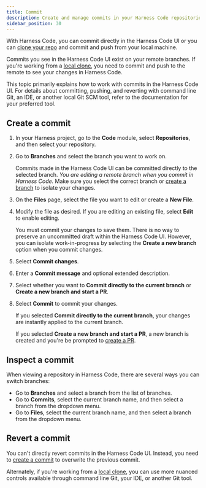 ```yaml
---
title: Commit
description: Create and manage commits in your Harness Code repositories.
sidebar_position: 30
---
```


With Harness Code, you can commit directly in the Harness Code UI or you can [clone your repo](./clone-repos.md) and commit and push from your local machine.

Commits you see in the Harness Code UI exist on your remote branches. If you're working from a [local clone](./clone-repos.md), you need to commit and push to the remote to see your changes in Harness Code.

This topic primarily explains how to work with commits in the Harness Code UI. For details about committing, pushing, and reverting with command line Git, an IDE, or another local Git SCM tool, refer to the documentation for your preferred tool.

## Create a commit

1. In your Harness project, go to the **Code** module, select **Repositories**, and then select your repository.
2. Go to **Branches** and select the branch you want to work on.

   Commits made in the Harness Code UI can be committed directly to the selected branch. *You are editing a remote branch when you commit in Harness Code.* Make sure you select the correct branch or [create a branch](./branch.md#create-a-branch) to isolate your changes.

3. On the **Files** page, select the file you want to edit or create a **New File**.
4. Modify the file as desired. If you are editing an existing file, select **Edit** to enable editing.

   You must commit your changes to save them. There is no way to preserve an uncommitted draft within the Harness Code UI. However, you can isolate work-in-progress by selecting the **Create a new branch** option when you commit changes.

5. Select **Commit changes**.
6. Enter a **Commit message** and optional extended description.
7. Select whether you want to **Commit directly to the current branch** or **Create a new branch and start a PR**.
8. Select **Commit** to commit your changes.

   If you selected **Commit directly to the current branch**, your changes are instantly applied to the current branch.

   If you selected **Create a new branch and start a PR**, a new branch is created and you're be prompted to [create a PR](../pull-requests/create-pr.md).

## Inspect a commit

<!-- changes/diff, inspect files in a commit -->

When viewing a repository in Harness Code, there are several ways you can switch branches:

* Go to **Branches** and select a branch from the list of branches.
* Go to **Commits**, select the current branch name, and then select a branch from the dropdown menu.
* Go to **Files**, select the current branch name, and then select a branch from the dropdown menu.

## Revert a commit

You can't directly revert commits in the Harness Code UI. Instead, you need to [create a commit](#create-a-commit) to overwrite the previous commit.

Alternately, if you're working from a [local clone](./clone-repos.md), you can use more nuanced controls available through command line Git, your IDE, or another Git tool.
